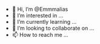 - 👋 Hi, I’m @Emmmalias
- 👀 I’m interested in ...
- 🌱 I’m currently learning ...
- 💞️ I’m looking to collaborate on ...
- 📫 How to reach me ...

<!---
Emmmalias/Emmmalias is a ✨ special ✨ repository because its `README.md` (this file) appears on your GitHub profile.
You can click the Preview link to take a look at your changes.
--->
